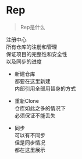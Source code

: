 # Rep
> Rep是什么

注册中心  
所有仓库的注册和管理   
保证项目的完整性和安全性  
以及同步的进度  

+ 新建仓库  
都要在这里新建  
内部引用全部用替身的方式  

+ 重新Clone  
仓库如此之多的情况下  
必须保证不能丢失  

+ 同步  
可以有不同步  
但是同步情况  
都在这里展示  
